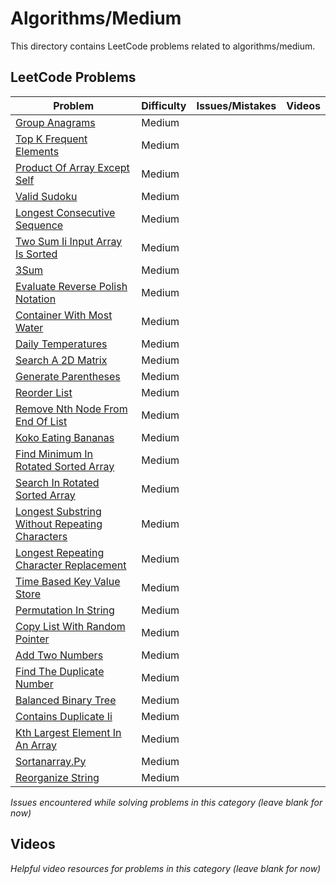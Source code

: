 # Algorithms/Medium

This directory contains LeetCode problems related to algorithms/medium.

## LeetCode Problems

| Problem | Difficulty | Issues/Mistakes | Videos |
|---------|------------|-----------------|--------|
| [Group Anagrams](https://leetcode.com/problems/group-anagrams/) | Medium | | |
| [Top K Frequent Elements](https://leetcode.com/problems/top-k-frequent-elements/description/) | Medium | | |
| [Product Of Array Except Self](https://leetcode.com/problems/product-of-array-except-self/) | Medium | | |
| [Valid Sudoku](https://leetcode.com/problems/valid-sudoku/) | Medium | | |
| [Longest Consecutive Sequence](https://leetcode.com/problems/longest-consecutive-sequence/) | Medium | | |
| [Two Sum Ii Input Array Is Sorted](https://leetcode.com/problems/two-sum-ii-input-array-is-sorted/description/) | Medium | | |
| [3Sum](https://leetcode.com/problems/3sum/description/) | Medium | | |
| [Evaluate Reverse Polish Notation](https://leetcode.com/problems/evaluate-reverse-polish-notation/description/) | Medium | | |
| [Container With Most Water](https://leetcode.com/problems/container-with-most-water/description/) | Medium | | |
| [Daily Temperatures](https://leetcode.com/problems/daily-temperatures/description/) | Medium | | |
| [Search A 2D Matrix](https://leetcode.com/problems/search-a-2d-matrix/description/) | Medium | | |
| [Generate Parentheses](https://leetcode.com/problems/generate-parentheses/description/) | Medium | | |
| [Reorder List](https://leetcode.com/problems/reorder-list/description/) | Medium | | |
| [Remove Nth Node From End Of List](https://leetcode.com/problems/remove-nth-node-from-end-of-list/) | Medium | | |
| [Koko Eating Bananas](https://leetcode.com/problems/koko-eating-bananas/description/) | Medium | | |
| [Find Minimum In Rotated Sorted Array](https://leetcode.com/problems/find-minimum-in-rotated-sorted-array/description/) | Medium | | |
| [Search In Rotated Sorted Array](https://leetcode.com/problems/search-in-rotated-sorted-array/) | Medium | | |
| [Longest Substring Without Repeating Characters](https://leetcode.com/problems/longest-substring-without-repeating-characters/description/) | Medium | | |
| [Longest Repeating Character Replacement](https://leetcode.com/problems/longest-repeating-character-replacement/description/) | Medium | | |
| [Time Based Key Value Store](https://leetcode.com/problems/time-based-key-value-store/description/) | Medium | | |
| [Permutation In String](https://leetcode.com/problems/permutation-in-string/description/) | Medium | | |
| [Copy List With Random Pointer](https://leetcode.com/problems/copy-list-with-random-pointer/description/) | Medium | | |
| [Add Two Numbers](https://leetcode.com/problems/add-two-numbers/description/) | Medium | | |
| [Find The Duplicate Number](https://leetcode.com/problems/find-the-duplicate-number/) | Medium | | |
| [Balanced Binary Tree](https://leetcode.com/problems/balanced-binary-tree/description/) | Medium | | |
| [Contains Duplicate Ii](https://leetcode.com/problems/contains-duplicate-ii/) | Medium | | |
| [Kth Largest Element In An Array](https://leetcode.com/problems/kth-largest-element-in-an-array/description/) | Medium | | |
| [Sortanarray.Py](https://neetcode.io/solutions/sort-an-array) | Medium | | |
| [Reorganize String](https://leetcode.com/problems/reorganize-string/description/) | Medium | | |## Issues
*Issues encountered while solving problems in this category (leave blank for now)*

## Videos  
*Helpful video resources for problems in this category (leave blank for now)*